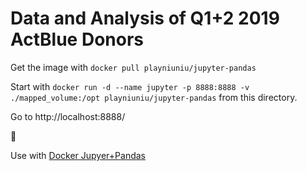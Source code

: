 # Data and Analysis of Q1+2 2019 ActBlue Donors

Get the image with `docker pull playniuniu/jupyter-pandas`

Start with `docker run -d --name jupyter -p 8888:8888 -v ./mapped_volume:/opt playniuniu/jupyter-pandas` from this directory.

Go to http://localhost:8888/

🥳

Use with [Docker Jupyer+Pandas](https://github.com/playniuniu/docker-jupyter-pandas)
